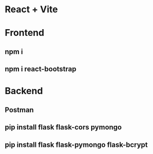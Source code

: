 # React + Vite

# Frontend
## npm i
## npm i react-bootstrap

# Backend
## Postman
## pip install flask flask-cors pymongo
## pip install flask flask-pymongo flask-bcrypt


